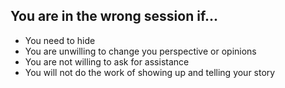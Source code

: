 ## You are in the wrong session if...
  - You need to hide<!-- .element: class="fragment" data-fragment-index="1" -->
  - You are unwilling to change you perspective or opinions<!-- .element: class="fragment" data-fragment-index="2" -->
  - You are not willing to ask for assistance<!-- .element: class="fragment" data-fragment-index="3" -->
  - You will not do the work of showing up and telling your story<!-- .element: class="fragment" data-fragment-index="4" -->
